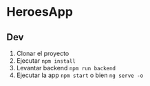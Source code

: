 # HeroesApp

## Dev

1. Clonar el proyecto
2. Ejecutar ```npm install```
3. Levantar backend ```npm run backend```
2. Ejecutar la app ```npm start``` o bien ```ng serve -o```




